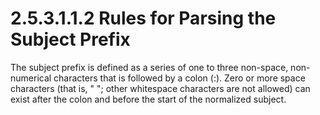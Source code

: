<html dir="LTR" xmlns:mshelp="http://msdn.microsoft.com/mshelp" xmlns:ddue="http://ddue.schemas.microsoft.com/authoring/2003/5" xmlns:xlink="http://www.w3.org/1999/xlink" xmlns:tool="http://www.microsoft.com/tooltip">
    <head>
        <meta http-equiv="Content-Type" content="text/html; CHARSET=utf-8"></meta>
        <meta name="save" content="history"></meta>
        <title>2.5.3.1.1.2 Rules for Parsing the Subject Prefix</title>
        <xml>
            <mshelp:toctitle title="2.5.3.1.1.2 Rules for Parsing the Subject Prefix"></mshelp:toctitle>
            <mshelp:rltitle title="[MS-PST]: Rules for Parsing the Subject Prefix"></mshelp:rltitle>
            <mshelp:keyword index="A" term="ba6398a3-82ba-46aa-bbe9-3eb28917c271"></mshelp:keyword>
            <mshelp:attr name="DCSext.ContentType" value="open specification"></mshelp:attr>
            <mshelp:attr name="AssetID" value="ba6398a3-82ba-46aa-bbe9-3eb28917c271"></mshelp:attr>
            <mshelp:attr name="TopicType" value="kbRef"></mshelp:attr>
            <mshelp:attr name="DCSext.Title" value="[MS-PST]: Rules for Parsing the Subject Prefix" />
        </xml>
    </head>
    <body>
        <div id="header">
            <h1 class="heading">2.5.3.1.1.2 Rules for Parsing the Subject Prefix</h1>
        </div>
        <div id="mainSection">
            <div id="mainBody">
                <div id="allHistory" class="saveHistory"></div>
                <div id="sectionSection0" class="section" name="collapseableSection">
                    

<p>The subject prefix is defined as a series of one to three
non-space, non-numerical characters that is followed by a colon (:). Zero or
more space characters (that is, &quot; &quot;; other whitespace characters are
not allowed) can exist after the colon and before the start of the normalized
subject.</p>
                </div>
            </div>
        </div>
    </body>
</html>